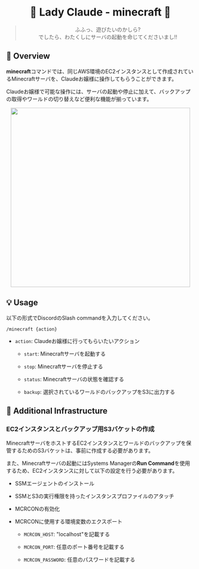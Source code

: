 <h1 align="center">🎀 Lady Claude - minecraft 🎀</h1>

<div align="center">
  <blockquote>
  ふふっ、遊びたいのかしら?<br>
  でしたら、わたくしにサーバの起動を命じてくださいまし!!
  </blockquote>
</div>

## 🌟 Overview

**minecraft**コマンドでは、同じAWS環境のEC2インスタンスとして作成されているMinecraftサーバを、Claudeお嬢様に操作してもらうことができます。

Claudeお嬢様で可能な操作には、サーバの起動や停止に加えて、バックアップの取得やワールドの切り替えなど便利な機能が揃っています。

<div align="center">
  <img width="480px" src="../images/minecraft-architecture.png" />
</div>

## 💡 Usage

以下の形式でDiscordのSlash commandを入力してください。

```
/minecraft {action}
```

- `action`: Claudeお嬢様に行ってもらいたいアクション

  - `start`: Minecraftサーバを起動する

  - `stop`: Minecraftサーバを停止する

  - `status`: Minecraftサーバの状態を確認する

  - `backup`: 選択されているワールドのバックアップをS3に出力する

## 🧱 Additional Infrastructure

### EC2インスタンスとバックアップ用S3バケットの作成

MinecraftサーバをホストするEC2インスタンスとワールドのバックアップを保管するためのS3バケットは、事前に作成する必要があります。

また、Minecraftサーバの起動にはSystems Managerの**Run Command**を使用するため、EC2インスタンスに対して以下の設定を行う必要があります。

- SSMエージェントのインストール

- SSMとS3の実行権限を持ったインスタンスプロファイルのアタッチ

- MCRCONの有効化

- MCRCONに使用する環境変数のエクスポート

  - `MCRCON_HOST`: "localhost"を記載する

  - `MCRCON_PORT`: 任意のポート番号を記載する

  - `MCRCON_PASSWORD`: 任意のパスワードを記載する
